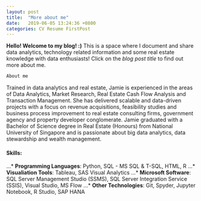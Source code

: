 ```yaml
---
layout: post
title:  "More about me"
date:   2019-06-05 13:24:36 +0800
categories: CV Resume FirstPost
---
```

**Hello! Welcome to my blog! :)** This is a space where I document and share 
 data analytics, technology related information and some real estate knowledge with data enthusiasts! Click on the *blog post title* to find out more about me.

```python
About me
```

Trained in data analytics and real estate, Jamie is experienced in the areas of Data Analytics, Market Research, Real Estate Cash Flow Analysis and Transaction Management. She has delivered scalable and data-driven projects with a focus on revenue acquisitions, feasibility studies and business process improvement to real estate consulting firms, government agency and property developer conglomerate. Jamie graduated with a Bachelor of Science degree in Real Estate (Honours) from National University of Singapore and is passionate about big data analytics, data stewardship and wealth management.
 

#### Skills:

...* **Programming Languages**: Python, SQL - MS SQL & T-SQL, HTML, R
...* **Visualiation Tools**: Tableau, SAS Visual Analytics
...* **Microsoft Software**: SQL Server Management Studio (SSMS), SQL Server Integration Service (SSIS), Visual Studio, MS Flow
...* **Other Technologies**: Git, Spyder, Jupyter Notebook, R Studio, SAP HANA

[jekyll-docs]: https://jekyllrb.com/docs/home
[jekyll-gh]:   https://github.com/jekyll/jekyll
[jekyll-talk]: https://talk.jekyllrb.com/
